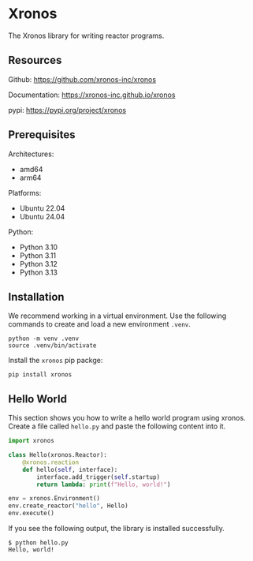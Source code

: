 # Xronos

The Xronos library for writing reactor programs.

## Resources

Github: https://github.com/xronos-inc/xronos

Documentation: https://xronos-inc.github.io/xronos

pypi: https://pypi.org/project/xronos

## Prerequisites

Architectures:
- amd64
- arm64

Platforms:
- Ubuntu 22.04
- Ubuntu 24.04

Python:
- Python 3.10
- Python 3.11
- Python 3.12
- Python 3.13

## Installation

We recommend working in a virtual environment. Use the following commands to create and load a new environment `.venv`.

```shell
python -m venv .venv
source .venv/bin/activate
```

Install the `xronos` pip packge:

```shell
pip install xronos
```

## Hello World

This section shows you how to write a hello world program using xronos. Create a file called `hello.py` and paste the following content into it.

```python
import xronos

class Hello(xronos.Reactor):
    @xronos.reaction
    def hello(self, interface):
        interface.add_trigger(self.startup)
        return lambda: print(f"Hello, world!")

env = xronos.Environment()
env.create_reactor("hello", Hello)
env.execute()
```

If you see the following output, the library is installed successfully.

```shell
$ python hello.py
Hello, world!
```
